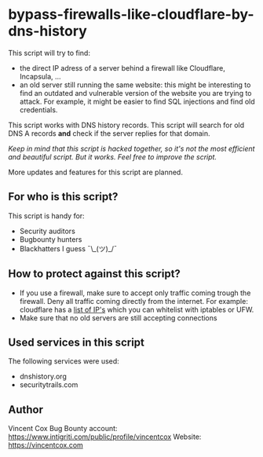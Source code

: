 # bypass-firewalls-like-cloudflare-by-dns-history
This script will try to find:
- the direct IP adress of a server behind a firewall like Cloudflare, Incapsula, ...
- an old server still running the same website: this might be interesting to find an outdated and vulnerable version of the website you are trying to attack. For example, it might be easier to find SQL injections and find old credentials. 


This script works with DNS history records. This script will search for old DNS A records **and** check if the server replies for that domain. 

_Keep in mind that this script is hacked together, so it's not the most efficient and beautiful script. But it works. Feel free to improve the script._

More updates and features for this script are planned. 

## For who is this script?
This script is handy for:
- Security auditors
- Bugbounty hunters
- Blackhatters I guess ¯\\\_(ツ)\_/¯

## How to protect against this script?
- If you use a firewall, make sure to accept only traffic coming trough the firewall. Deny all traffic coming directly from the internet. For example: cloudflare has a [list of IP's](https://www.cloudflare.com/ips/) which you can whitelist with iptables or UFW.  
- Make sure that no old servers are still accepting connections

## Used services in this script
The following services were used:
- dnshistory.org
- securitytrails.com

## Author
Vincent Cox
Bug Bounty account: https://www.intigriti.com/public/profile/vincentcox
Website: https://vincentcox.com

